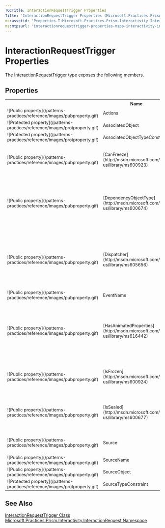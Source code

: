 ```yaml
---
TOCTitle: InteractionRequestTrigger Properties
Title: 'InteractionRequestTrigger Properties (Microsoft.Practices.Prism.Interactivity.InteractionRequest)'
ms:assetid: 'Properties.T:Microsoft.Practices.Prism.Interactivity.InteractionRequest.InteractionRequestTrigger'
ms:mtpsurl: 'interactionrequesttrigger-properties-mspp-interactivity-interactionrequest.md'
---
```


# InteractionRequestTrigger Properties

The [InteractionRequestTrigger](/patterns-practices/reference/interactionrequesttrigger-class-mspp-interactivity-interactionrequest) type exposes the following members.

## Properties

<table>
<colgroup>
<col width="20%" />
<col width="40%" />
<col width="40%" />
</colgroup>

<tbody><tr>
<th>
&nbsp;
</th>
<th>Name</th>
<th>Description</th>
</tr>
<tr>
<td>![Public property](/patterns-practices/reference/images/pubproperty.gif)
</td>
<td>
Actions
</td>
<td> (Inherited from TriggerBase.)</td>
</tr>
<tr>
<td>![Protected property](/patterns-practices/reference/images/protproperty.gif)
</td>
<td>
AssociatedObject
</td>
<td> (Inherited from TriggerBase.)</td>
</tr>
<tr>
<td>![Protected property](/patterns-practices/reference/images/protproperty.gif)
</td>
<td>
AssociatedObjectTypeConstraint
</td>
<td> (Inherited from EventTriggerBase.)</td>
</tr>
<tr>
<td>![Public property](/patterns-practices/reference/images/pubproperty.gif)
</td>
<td>
[CanFreeze](http://msdn.microsoft.com/en-us/library/ms600923)
</td>
<td>
<div>Gets a value that indicates whether the object can be made unmodifiable. </div> (Inherited from [Freezable](http://msdn.microsoft.com/en-us/library/ms602734).)</td>
</tr>
<tr>
<td>![Public property](/patterns-practices/reference/images/pubproperty.gif)
</td>
<td>
[DependencyObjectType](http://msdn.microsoft.com/en-us/library/ms600674)
</td>
<td>
<div>Gets the [DependencyObjectType](http://msdn.microsoft.com/en-us/library/ms589310) that wraps the CLR type of this instance.&nbsp;</div> (Inherited from [DependencyObject](http://msdn.microsoft.com/en-us/library/ms589309).)</td>
</tr>
<tr>
<td>![Public property](/patterns-practices/reference/images/pubproperty.gif)
</td>
<td>
[Dispatcher](http://msdn.microsoft.com/en-us/library/ms605656)
</td>
<td>
<div>Gets the [Dispatcher](http://msdn.microsoft.com/en-us/library/ms615907) this [DispatcherObject](http://msdn.microsoft.com/en-us/library/ms615925) is associated with. </div> (Inherited from [DispatcherObject](http://msdn.microsoft.com/en-us/library/ms615925).)</td>
</tr>
<tr>
<td>![Public property](/patterns-practices/reference/images/pubproperty.gif)
</td>
<td>
EventName
</td>
<td> (Inherited from EventTrigger.)</td>
</tr>
<tr>
<td>![Public property](/patterns-practices/reference/images/pubproperty.gif)
</td>
<td>
[HasAnimatedProperties](http://msdn.microsoft.com/en-us/library/ms616442)
</td>
<td>
<div>Gets a value that indicates whether one or more [AnimationClock](http://msdn.microsoft.com/en-us/library/ms618394) objects is associated with any of this object's dependency properties.</div> (Inherited from [Animatable](http://msdn.microsoft.com/en-us/library/ms618388).)</td>
</tr>
<tr>
<td>![Public property](/patterns-practices/reference/images/pubproperty.gif)
</td>
<td>
[IsFrozen](http://msdn.microsoft.com/en-us/library/ms600924)
</td>
<td>
<div>Gets a value that indicates whether the object is currently modifiable. </div> (Inherited from [Freezable](http://msdn.microsoft.com/en-us/library/ms602734).)</td>
</tr>
<tr>
<td>![Public property](/patterns-practices/reference/images/pubproperty.gif)
</td>
<td>
[IsSealed](http://msdn.microsoft.com/en-us/library/ms600677)
</td>
<td>
<div>Gets a value that indicates whether this instance is currently sealed (read-only).</div> (Inherited from [DependencyObject](http://msdn.microsoft.com/en-us/library/ms589309).)</td>
</tr>
<tr>
<td>![Public property](/patterns-practices/reference/images/pubproperty.gif)
</td>
<td>
Source
</td>
<td> (Inherited from EventTriggerBase&lt;[Object](http://msdn.microsoft.com/en-us/library/e5kfa45b)&gt;.)</td>
</tr>
<tr>
<td>![Public property](/patterns-practices/reference/images/pubproperty.gif)
</td>
<td>
SourceName
</td>
<td> (Inherited from EventTriggerBase.)</td>
</tr>
<tr>
<td>![Public property](/patterns-practices/reference/images/pubproperty.gif)
</td>
<td>
SourceObject
</td>
<td> (Inherited from EventTriggerBase.)</td>
</tr>
<tr>
<td>![Protected property](/patterns-practices/reference/images/protproperty.gif)
</td>
<td>
SourceTypeConstraint
</td>
<td> (Inherited from EventTriggerBase.)</td>
</tr>
</tbody>

</table>

## See Also

[InteractionRequestTrigger Class](/patterns-practices/reference/interactionrequesttrigger-class-mspp-interactivity-interactionrequest)  
[Microsoft.Practices.Prism.Interactivity.InteractionRequest Namespace](/patterns-practices/reference/mspp-interactivity-interactionrequest-namespace)  
